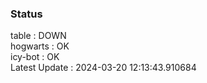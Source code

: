 ### Status


table : DOWN  
hogwarts : OK  
icy-bot : OK  
Latest Update : 2024-03-20 12:13:43.910684
